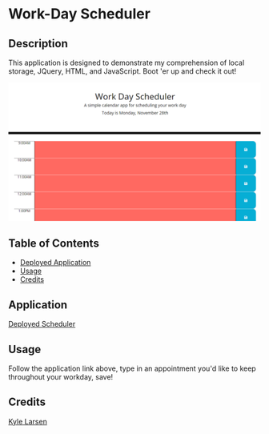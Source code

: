 # Work-Day Scheduler

## Description

This application is designed to demonstrate my comprehension of local storage, JQuery, HTML, and JavaScript. Boot 'er up and check it out!

![image](./assets/images/scheduler.PNG)

## Table of Contents

- [Deployed Application](#application)
- [Usage](#usage)
- [Credits](#credits)

## Application

[Deployed Scheduler](https://kylelarsenlarsen.github.io/ROBUST-Scheduler/)

## Usage

Follow the application link above, type in an appointment you'd like to keep throughout your workday, save!

## Credits

[Kyle Larsen](https://github.com/kylelarsenlarsen)